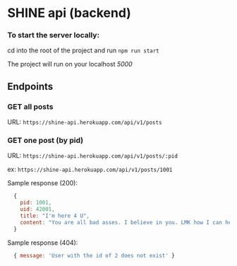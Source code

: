 # SHINE api (backend)

### To start the server locally:
cd into the root of the project and run `npm run start`

The project will run on your localhost *5000*


## Endpoints

### GET all posts
URL: `https://shine-api.herokuapp.com/api/v1/posts`

### GET one post (by pid)
URL: `https://shine-api.herokuapp.com/api/v1/posts/:pid`

ex: `https://shine-api.herokuapp.com/api/v1/posts/1001`

Sample response (200):
```js
  {
    pid: 1001,
    uid: 42001,
    title: "I'm here 4 U",
    content: "You are all bad asses. I believe in you. LMK how I can help you shine!"
  }
```

Sample response (404):

```js
  { message: 'User with the id of 2 does not exist' }
```
